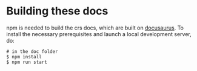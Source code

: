 # Building these docs

npm is needed to build the crs docs, which are built on [docusaurus](https://docusaurus.io/). To install the necessary prerequisites and launch a local development server, do:

```shell
# in the doc folder
$ npm install
$ npm run start
```
